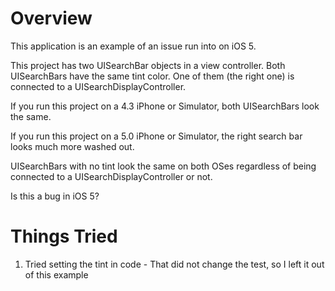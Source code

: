 Overview
=======

This application is an example of an issue run into on iOS 5.

This project has two UISearchBar objects in a view controller.  Both UISearchBars have the same tint color.  One of them (the right one) is connected to a UISearchDisplayController.

If you run this project on a 4.3 iPhone or Simulator, both UISearchBars look the same.

If you run this project on a 5.0 iPhone or Simulator, the right search bar looks much more washed out.

UISearchBars with no tint look the same on both OSes regardless of being connected to a UISearchDisplayController or not.

Is this a bug in iOS 5?

Things Tried
============

1) Tried setting the tint in code - That did not change the test, so I left it out of this example